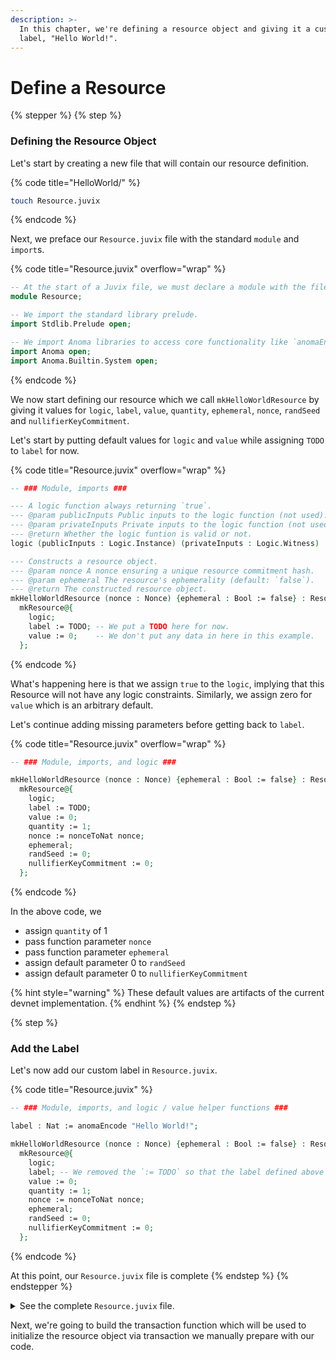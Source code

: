 ```yaml
---
description: >-
  In this chapter, we're defining a resource object and giving it a custom
  label, "Hello World!".
---
```


# Define a Resource

{% stepper %}
{% step %}
### Defining the Resource Object

Let's start by creating a new file that will contain our resource definition.

{% code title="HelloWorld/" %}
```bash
touch Resource.juvix
```
{% endcode %}

Next, we preface our `Resource.juvix` file with the standard `module` and `import`s.

{% code title="Resource.juvix" overflow="wrap" %}
```agda
-- At the start of a Juvix file, we must declare a module with the filename.
module Resource;

-- We import the standard library prelude.
import Stdlib.Prelude open;

-- We import Anoma libraries to access core functionality like `anomaEncode`.
import Anoma open;
import Anoma.Builtin.System open;
```
{% endcode %}

We now start defining our resource which we call `mkHelloWorldResource` by giving it values for `logic`, `label`, `value`, `quantity`, `ephemeral`, `nonce`, `randSeed` and `nullifierKeyCommitment`.

Let's start by putting default values for `logic` and `value` while assigning `TODO` to `label` for now.

{% code title="Resource.juvix" overflow="wrap" %}
```agda
-- ### Module, imports ###

--- A logic function always returning `true`.
--- @param publicInputs Public inputs to the logic function (not used).
--- @param privateInputs Private inputs to the logic function (not used).
--- @return Whether the logic funtion is valid or not.
logic (publicInputs : Logic.Instance) (privateInputs : Logic.Witness) : Bool := true;

--- Constructs a resource object.
--- @param nonce A nonce ensuring a unique resource commitment hash.
--- @param ephemeral The resource's ephemerality (default: `false`).
--- @return The constructed resource object.
mkHelloWorldResource (nonce : Nonce) {ephemeral : Bool := false} : Resource :=
  mkResource@{
    logic;
    label := TODO; -- We put a TODO here for now.
    value := 0;    -- We don't put any data in here in this example.
  };
```
{% endcode %}

What's happening here is that we assign `true` to the `logic`, implying that this Resource will not have any logic constraints. Similarly, we assign zero for `value` which is an arbitrary default.

Let's continue adding missing parameters before getting back to `label`.

{% code title="Resource.juvix" overflow="wrap" %}
```agda
-- ### Module, imports, and logic ###

mkHelloWorldResource (nonce : Nonce) {ephemeral : Bool := false} : Resource :=
  mkResource@{
    logic;
    label := TODO;
    value := 0; 
    quantity := 1;
    nonce := nonceToNat nonce;
    ephemeral;
    randSeed := 0;
    nullifierKeyCommitment := 0;
  };
```
{% endcode %}

In the above code, we

* assign `quantity` of 1
* pass function parameter `nonce`
* pass function parameter `ephemeral`
* assign default parameter 0 to `randSeed`
* assign default parameter 0 to `nullifierKeyCommitment`

{% hint style="warning" %}
These default values are artifacts of the current devnet implementation.
{% endhint %}
{% endstep %}

{% step %}
### Add the Label

Let's now add our custom label in `Resource.juvix`.&#x20;

{% code title="Resource.juvix" %}
```agda
-- ### Module, imports, and logic / value helper functions ###

label : Nat := anomaEncode "Hello World!";

mkHelloWorldResource (nonce : Nonce) {ephemeral : Bool := false} : Resource :=
  mkResource@{
    logic;
    label; -- We removed the `:= TODO` so that the label defined above is used.
    value := 0;
    quantity := 1;
    nonce := nonceToNat nonce;
    ephemeral;
    randSeed := 0;
    nullifierKeyCommitment := 0;
  };
```
{% endcode %}

At this point, our `Resource.juvix` file is complete
{% endstep %}
{% endstepper %}

<details>

<summary>See the complete <code>Resource.juvix</code> file.</summary>

{% code title="Resource.juvix" %}
```agda
module Resource;

import Stdlib.Prelude open;
import Anoma open;
import Anoma.Builtin.System open;

--- A logic function always returning `true`.
--- @param publicInputs Public inputs to the logic function (not used).
--- @param privateInputs Private inputs to the logic function (not used).
--- @return Whether the logic funtion is valid or not.
logic (publicInputs : Logic.Instance) (privateInputs : Logic.Witness) : Bool :=
  true;

--- label takes a string and applies anomaEncode to it
--- @return object of type Nat
label : Nat := anomaEncode "Hello world!";

--- Constructs a resource object.
--- @param nonce A nonce ensuring a unique resource commitment hash.
--- @param ephemeral The resource's ephemerality (default: `false`).
--- @return Whether the logic funtion is valid or not.
mkHelloWorldResource (nonce : Nonce) {ephemeral : Bool := false} : Resource :=
  mkResource@{
    logic;
    label;
    value := 0;
    quantity := 1;
    nonce := nonceToNat nonce;
    ephemeral;
    randSeed := 0;
    nullifierKeyCommitment := 0;
  };
```
{% endcode %}

</details>

Next, we're going to build the transaction function which will be used to initialize the resource object via transaction we manually prepare with our code.


